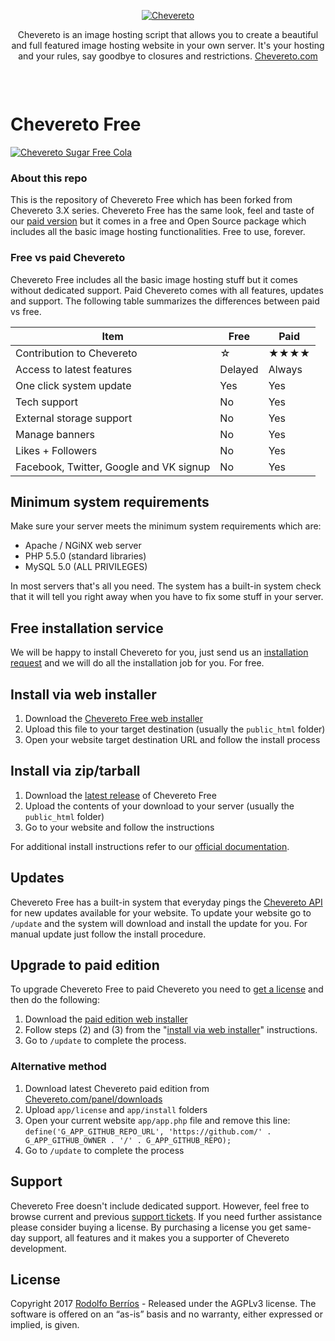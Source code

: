 <p align="center"><a href="https://chevereto.com/"><img src="https://chevereto.com/app/themes/v3/img/chevereto-large.png" alt="Chevereto"></a></p>

<p align="center">Chevereto is an image hosting script that allows you to create a beautiful and full featured image hosting website in your own server. It's your hosting and your rules, say goodbye to closures and restrictions. <a href="https://chevereto.com">Chevereto.com</a></p>

<p>&nbsp;</p>

<p align="center"><a href="https://chevereto.com/"><img src="https://chevereto.com/app/themes/v3/img/devices.png" alt=""></a></p>

Chevereto Free
=

<a href="https://chevereto.com/free" title="♫♪ Ha llegado tu tiempo, es el momento de Freeeeeeeeeeeeeeee"><img src="https://chevereto.com/app/themes/v3/img/chevereto-free-cover.jpg" alt="Chevereto Sugar Free Cola"></a>

### About this repo
This is the repository of Chevereto Free which has been forked from Chevereto 3.X series. Chevereto Free has the same look, feel and taste of our [paid version](https://chevereto.com/pricing) but it comes in a free and Open Source package which includes all the basic image hosting functionalities. Free to use, forever.

### Free vs paid Chevereto
Chevereto Free includes all the basic image hosting stuff but it comes without dedicated support. Paid Chevereto comes with all features, updates and support. The following table summarizes the differences between paid vs free.

| Item                                         	| Free            	| Paid                   	|
|----------------------------------------------	|-----------------	|------------------------	|
| Contribution to Chevereto                    	| ☆                 |   ★★★★              	|
| Access to latest features                    	| Delayed         	| Always                 	|
| One click system update                       | Yes              	| Yes                    	|
| Tech support                                 	| No 	            | Yes 	|
| External storage support                     	| No              	| Yes                    	|
| Manage banners                               	| No              	| Yes                    	|
| Likes + Followers                            	| No              	| Yes                    	|
| Facebook, Twitter, Google and VK signup      	| No              	| Yes                    	|

## Minimum system requirements
Make sure your server meets the minimum system requirements which are:

 - Apache / NGiNX web server
 - PHP 5.5.0 (standard libraries)
 - MySQL 5.0 (ALL PRIVILEGES)

In most servers that's all you need. The system has a built-in system check that it will tell you right away when you have to fix some stuff in your server.

## Free installation service
We will be happy to install Chevereto for you, just send us an [installation request](https://chevereto.com/panel/request-installation) and we will do all the installation job for you. For free.

## Install via web installer
1. Download the [Chevereto Free web installer](https://cdn.rawgit.com/Chevereto/php-repo-installer/master/index.php)
2. Upload this file to your target destination (usually the `public_html` folder)
3. Open your website target destination URL and follow the install process

## Install via zip/tarball
 1. Download the [latest release](https://github.com/Chevereto/Chevereto-Free/releases/latest) of Chevereto Free
 2. Upload the contents of your download to your server (usually the `public_html` folder)
 3. Go to your website and follow the instructions

For additional install instructions refer to our [official documentation](https://chevereto.com/docs/install).

## Updates
Chevereto Free has a built-in system that everyday pings the [Chevereto API](https://chevereto.com/api/get/info/free) for new updates available for your website. To update your website go to `/update` and the system will download and install the update for you. For manual update just follow the install procedure.

## Upgrade to paid edition
To upgrade Chevereto Free to paid Chevereto you need to [get a license](https://chevereto.com/pricing) and then do the following:
 1. Download the [paid edition web installer](https://chevereto.com/panel/downloads/?get=web-installer)
 2. Follow steps (2) and (3) from the "[install via web installer](#install-via-web-installer)" instructions.
 3. Go to `/update` to complete the process.
 
### Alternative method
 1. Download latest Chevereto paid edition from [Chevereto.com/panel/downloads](http://chevereto.com/panel/downloads)
 2. Upload `app/license` and `app/install` folders
 3. Open your current website `app/app.php` file and remove this line: `define('G_APP_GITHUB_REPO_URL', 'https://github.com/' . G_APP_GITHUB_OWNER . '/' . G_APP_GITHUB_REPO);`
 4. Go to `/update` to complete the process

## Support
Chevereto Free doesn't include dedicated support. However, feel free to browse current and previous [support tickets](https://chevereto.com/tech-support). If you need further assistance please consider buying a license. By purchasing a license you get same-day support, all features and it makes you a supporter of Chevereto development.

## License
Copyright 2017 [Rodolfo Berríos](http://rodolfoberrios.com) - Released under the AGPLv3 license. The software is offered on an “as-is” basis and no warranty, either expressed or implied, is given.